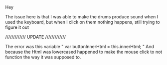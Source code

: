 Hey

The issue here is that I was able to make the drums produce sound when I used the keyboard, but when I click on them nothing happens, still trying to figure it out



///////////// UPDATE /////////////

The error was this variable " var buttonInnerHtml = this.innerHtml; " And because the Html was lowercased happened to make the mouse click to not function the way it was supposed to.
